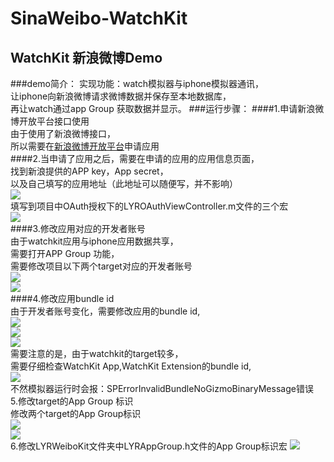 # SinaWeibo-WatchKit
WatchKit 新浪微博Demo
-------
###demo简介：
实现功能：watch模拟器与iphone模拟器通讯，<br>
让iphone向新浪微博请求微博数据并保存至本地数据库，<br>
再让watch通过app Group 获取数据并显示。
###运行步骤：
####1.申请新浪微博开放平台接口使用<br>
由于使用了新浪微博接口，<br>
所以需要在[新浪微博开放平台](http://open.weibo.com/)申请应用<br> 
####2.当申请了应用之后，需要在申请的应用的应用信息页面，<br>
找到新浪提供的APP key，App secret，<br>
以及自己填写的应用地址（此地址可以随便写，并不影响）<br>
![](https://github.com/kof97500/SinaWeibo-WatchKit/raw/master/images/weiboPage.png) <br>
填写到项目中OAuth授权下的LYROAuthViewController.m文件的三个宏<br>
![](https://github.com/kof97500/SinaWeibo-WatchKit/raw/master/images/OAuth.png)<br>
####3.修改应用对应的开发者账号<br>
由于watchkit应用与iphone应用数据共享，<br>
需要打开APP Group 功能，<br>
需要修改项目以下两个target对应的开发者账号<br>
![](https://github.com/kof97500/SinaWeibo-WatchKit/raw/master/images/changeAppleId01.png)<br>
![](https://github.com/kof97500/SinaWeibo-WatchKit/raw/master/images/changeAppleId02.png)<br>
####4.修改应用bundle id<br>
由于开发者账号变化，需要修改应用的bundle id,<br>
![](https://github.com/kof97500/SinaWeibo-WatchKit/raw/master/images/changeBundleId01.png)<br>
![](https://github.com/kof97500/SinaWeibo-WatchKit/raw/master/images/changeBundleId02.png)<br>
![](https://github.com/kof97500/SinaWeibo-WatchKit/raw/master/images/changeBundleId03.png)<br>
需要注意的是，由于watchkit的target较多，<br>
需要仔细检查WatchKit App,WatchKit Extension的bundle id,<br>
![](https://github.com/kof97500/SinaWeibo-WatchKit/raw/master/images/changeBundleId04.png)<br>
不然模拟器运行时会报：SPErrorInvalidBundleNoGizmoBinaryMessage错误<br>
5.修改target的App Group 标识<br>
修改两个target的App Group标识<br>
![](https://github.com/kof97500/SinaWeibo-WatchKit/raw/master/images/changeAppGroup01.png)<br>
![](https://github.com/kof97500/SinaWeibo-WatchKit/raw/master/images/changeAppGroup02.png)<br>
6.修改LYRWeiboKit文件夹中LYRAppGroup.h文件的App Group标识宏
![](https://github.com/kof97500/SinaWeibo-WatchKit/raw/master/images/changeAppGroup03.png)<br>


